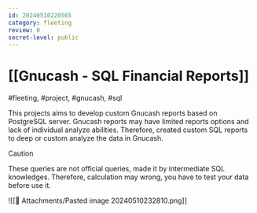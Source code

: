 ```yaml
---
id: 20240510220565
category: fleeting
review: 0
secret-level: public
---
```

# [[Gnucash - SQL Financial Reports]]
#fleeting, #project, #gnucash, #sql

This projects aims to develop custom Gnucash reports based on PostgreSQL server. Gnucash reports may have limited reports options and lack of individual analyze abilities. Therefore, created custom SQL reports to deep or custom analyze the data in Gnucash.

>[!CAUTION]
> These queries are not official queries, made it by intermediate SQL knowledges. Therefore, calculation may wrong, you have to test your data before use it.

![[📎 Attachments/Pasted image 20240510232810.png]]